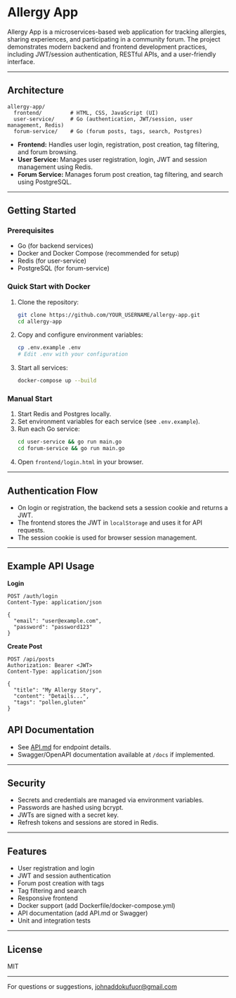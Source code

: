 # Allergy App

Allergy App is a microservices-based web application for tracking allergies, sharing experiences, and participating in a community forum. The project demonstrates modern backend and frontend development practices, including JWT/session authentication, RESTful APIs, and a user-friendly interface.

---

## Architecture

```
allergy-app/
  frontend/         # HTML, CSS, JavaScript (UI)
  user-service/     # Go (authentication, JWT/session, user management, Redis)
  forum-service/    # Go (forum posts, tags, search, Postgres)
```

- **Frontend:** Handles user login, registration, post creation, tag filtering, and forum browsing.
- **User Service:** Manages user registration, login, JWT and session management using Redis.
- **Forum Service:** Manages forum post creation, tag filtering, and search using PostgreSQL.

---

## Getting Started

### Prerequisites

- Go (for backend services)
- Docker and Docker Compose (recommended for setup)
- Redis (for user-service)
- PostgreSQL (for forum-service)

### Quick Start with Docker

1. Clone the repository:
   ```sh
   git clone https://github.com/YOUR_USERNAME/allergy-app.git
   cd allergy-app
   ```

2. Copy and configure environment variables:
   ```sh
   cp .env.example .env
   # Edit .env with your configuration
   ```

3. Start all services:
   ```sh
   docker-compose up --build
   ```

### Manual Start

1. Start Redis and Postgres locally.
2. Set environment variables for each service (see `.env.example`).
3. Run each Go service:
   ```sh
   cd user-service && go run main.go
   cd forum-service && go run main.go
   ```
4. Open `frontend/login.html` in your browser.

---

## Authentication Flow

- On login or registration, the backend sets a session cookie and returns a JWT.
- The frontend stores the JWT in `localStorage` and uses it for API requests.
- The session cookie is used for browser session management.

---

## Example API Usage

**Login**
```http
POST /auth/login
Content-Type: application/json

{
  "email": "user@example.com",
  "password": "password123"
}
```

**Create Post**
```http
POST /api/posts
Authorization: Bearer <JWT>
Content-Type: application/json

{
  "title": "My Allergy Story",
  "content": "Details...",
  "tags": "pollen,gluten"
}
```

## API Documentation

- See [API.md](API.md) for endpoint details.
- Swagger/OpenAPI documentation available at `/docs` if implemented.

---

## Security

- Secrets and credentials are managed via environment variables.
- Passwords are hashed using bcrypt.
- JWTs are signed with a secret key.
- Refresh tokens and sessions are stored in Redis.

---

## Features

- User registration and login
- JWT and session authentication
- Forum post creation with tags
- Tag filtering and search
- Responsive frontend
- Docker support (add Dockerfile/docker-compose.yml)
- API documentation (add API.md or Swagger)
- Unit and integration tests

---

## License

MIT

---

For questions or suggestions, johnaddokufuor@gmail.com
